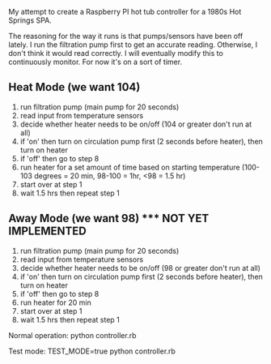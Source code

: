 My attempt to create a Raspberry PI hot tub controller for a 1980s Hot Springs SPA.

The reasoning for the way it runs is that pumps/sensors have been off lately.  I run the filtration pump first to get an accurate reading.  Otherwise, I don't think it would read correctly.  I will eventually modify this to continuously monitor.  For now it's on a sort of timer.

## Heat Mode (we want 104)

1. run filtration pump (main pump for 20 seconds)
2. read input from temperature sensors
3. decide whether heater needs to be on/off (104 or greater don't run at all)
4. if 'on' then turn on circulation pump first (2 seconds before heater), then turn on heater
5. if 'off' then go to step 8
6. run heater for a set amount of time based on starting temperature (100-103 degrees = 20 min, 98-100 = 1hr, <98 = 1.5 hr)
7. start over at step 1
8. wait 1.5 hrs then repeat step 1

## Away Mode (we want 98) *** NOT YET IMPLEMENTED

1. run filtration pump (main pump for 20 seconds)
2. read input from temperature sensors
3. decide whether heater needs to be on/off (98 or greater don't run at all)
4. if 'on' then turn on circulation pump first (2 seconds before heater), then turn on heater
5. if 'off' then go to step 8
6. run heater for 20 min
7. start over at step 1
8. wait 1.5 hrs then repeat step 1



Normal operation:
python controller.rb

Test mode:
TEST_MODE=true python controller.rb
